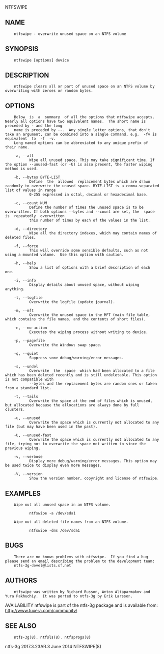   NTFSWIPE
 
## NAME
        ntfswipe - overwrite unused space on an NTFS volume
 
## SYNOPSIS
        ntfswipe [options] device
 
## DESCRIPTION
        ntfswipe clears all or part of unused space on an NTFS volume by overwriting with zeroes or random bytes.
 
## OPTIONS
        Below  is  a  summary  of all the options that ntfswipe accepts.  Nearly all options have two equivalent names.  The short name is preceded by - and the long
        name is preceded by --.  Any single letter options, that don't take an argument, can be combined into a single command, e.g.  -fv is  equivalent  to  -f  -v.
        Long named options can be abbreviated to any unique prefix of their name.
 
        -a, --all
               Wipe all unused space. This may take significant time. If the option --unused-fast (or -U) is also present, the faster wiping method is used.
 
        -b, --bytes BYTE-LIST
               Define  the  allowed  replacement bytes which are drawn randomly to overwrite the unused space. BYTE-LIST is a comma-separated list of values in range
               0-255 expressed in octal, decimal or hexadecimal base.
 
        -c, --count NUM
               Define the number of times the unused space is to be overwritten. If both options --bytes and --count are set, the  space  is  repeatedly  overwritten
               this number of times by each of the values in the list.
 
        -d, --directory
               Wipe all the directory indexes, which may contain names of deleted files.
 
        -f, --force
               This will override some sensible defaults, such as not using a mounted volume.  Use this option with caution.
 
        -h, --help
               Show a list of options with a brief description of each one.
 
        -i, --info
               Display details about unused space, without wiping anything.
 
        -l, --logfile
               Overwrite the logfile (update journal).
 
        -m, --mft
               Overwrite the unused space in the MFT (main file table, which contains the file names, and the contents of short files).
 
        -n, --no-action
               Executes the wiping process without writing to device.
 
        -p, --pagefile
               Overwrite the Windows swap space.
 
        -q, --quiet
               Suppress some debug/warning/error messages.
 
        -s, --undel
               Overwrite  the  space  which had been allocated to a file which has been deleted recently and is still undeletable. This option is not compatible with
               --bytes and the replacement bytes are random ones or taken from a standard list.
 
        -t, --tails
               Overwrite the space at the end of files which is unused, but allocated because the allocations are always done by full clusters.
 
        -u, --unused
               Overwrite the space which is currently not allocated to any file (but may have been used in the past).
 
        -U, --unused-fast
               Overwrite the space which is currently not allocated to any file, trying not to overwrite the space not written to since the previous wiping.
 
        -v, --verbose
               Display more debug/warning/error messages. This option may be used twice to display even more messages.
 
        -V, --version
               Show the version number, copyright and license of ntfswipe.
 
## EXAMPLES
        Wipe out all unused space in an NTFS volume.
 
               ntfswipe -a /dev/sda1
 
        Wipe out all deleted file names from an NTFS volume.
 
               ntfswipe -dms /dev/sda1
 
## BUGS
        There are no known problems with ntfswipe.  If you find a bug please send an email describing the problem to the development team:
        ntfs-3g-devel@lists.sf.net
 
## AUTHORS
        ntfswipe was written by Richard Russon, Anton Altaparmakov and Yura Pakhuchiy.  It was ported to ntfs-3g by Erik Larsson.
 
 AVAILABILITY
        ntfswipe is part of the ntfs-3g package and is available from:
        http://www.tuxera.com/community/
 
## SEE ALSO
        ntfs-3g(8), ntfsls(8), ntfsprogs(8)
 
 ntfs-3g 2017.3.23AR.3                                                         June 2014                                                                  NTFSWIPE(8)
